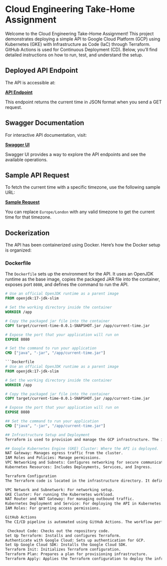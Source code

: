 # Cloud Engineering Take-Home Assignment

Welcome to the Cloud Engineering Take-Home Assignment! This project demonstrates deploying a simple API to Google Cloud Platform (GCP) using Kubernetes (GKE) with Infrastructure as Code (IaC) through Terraform. GitHub Actions is used for Continuous Deployment (CD). Below, you’ll find detailed instructions on how to run, test, and understand the setup.

## Deployed API Endpoint

The API is accessible at:

**[API Endpoint](http://34.38.144.95/)**

This endpoint returns the current time in JSON format when you send a GET request.

## Swagger Documentation

For interactive API documentation, visit:

**[Swagger UI](http://34.38.144.95/swagger-ui/index.html#/time-controller/getCurrentTime)**

Swagger UI provides a way to explore the API endpoints and see the available operations.

## Sample API Request

To fetch the current time with a specific timezone, use the following sample URL:

**[Sample Request](http://34.38.144.95/api/v1/time?timezone=Europe/London)**

You can replace `Europe/London` with any valid timezone to get the current time for that timezone.

## Dockerization

The API has been containerized using Docker. Here’s how the Docker setup is organized:

### Dockerfile

The `Dockerfile` sets up the environment for the API. It uses an OpenJDK runtime as the base image, copies the packaged JAR file into the container, exposes port `8080`, and defines the command to run the API.

```Dockerfile
# Use an official OpenJDK runtime as a parent image
FROM openjdk:17-jdk-slim

# Set the working directory inside the container
WORKDIR /app

# Copy the packaged jar file into the container
COPY target/current-time-0.0.1-SNAPSHOT.jar /app/current-time.jar

# Expose the port that your application will run on
EXPOSE 8080

# Set the command to run your application
CMD ["java", "-jar", "/app/current-time.jar"]

```Dockerfile
# Use an official OpenJDK runtime as a parent image
FROM openjdk:17-jdk-slim

# Set the working directory inside the container
WORKDIR /app

# Copy the packaged jar file into the container
COPY target/current-time-0.0.1-SNAPSHOT.jar /app/current-time.jar

# Expose the port that your application will run on
EXPOSE 8080

## Set the command to run your application
CMD ["java", "-jar", "/app/current-time.jar"]

## Infrastructure Setup and Deployment
Terraform is used to provision and manage the GCP infrastructure. The infrastructure setup includes:

## Google Kubernetes Engine (GKE) Cluster: Where the API is deployed.
NAT Gateway: Manages egress traffic from the cluster.
IAM Roles and Policies: Manage permissions.
VPC Networking and Subnets: Configures networking for secure communication.
Kubernetes Resources: Includes Deployments, Services, and Ingress.

Terraform Configuration
The Terraform code is located in the infrastructure directory. It defines the following resources:

VPC Network and Subnetwork: For networking setup.
GKE Cluster: For running the Kubernetes workload.
NAT Router and NAT Gateway: For managing outbound traffic.
Kubernetes Deployment and Service: For deploying the API in Kubernetes.
IAM Roles: For granting access permissions.

GitHub Actions
The CI/CD pipeline is automated using GitHub Actions. The workflow performs the following tasks:

 Checkout Code: Checks out the repository code.
Set Up Terraform: Installs and configures Terraform.
Authenticate with Google Cloud: Sets up authentication for GCP.
Set Up Google Cloud SDK: Installs the Google Cloud SDK.
Terraform Init: Initializes Terraform configuration.
Terraform Plan: Prepares a plan for provisioning infrastructure.
Terraform Apply: Applies the Terraform configuration to deploy the infrastructure.
